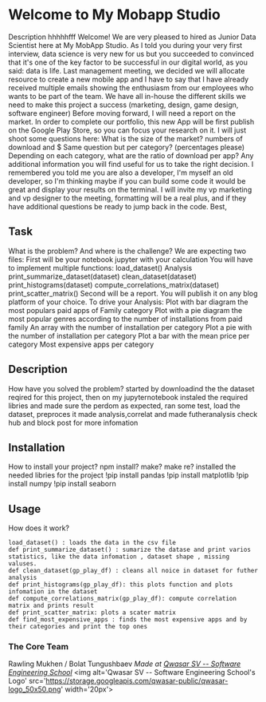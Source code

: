 # Welcome to My Mobapp Studio
Description  hhhhhfff
Welcome!
We are very pleased to hired as Junior Data Scientist here at My MobApp Studio. As I told you during your very first interview, data science is very new for us but you succeeded to convinced that it's one of the key factor to be successful in our digital world, as you said: data is life.
Last management meeting, we decided we will allocate resource to create a new mobile app and I have to say that I have already received multiple emails showing the enthusiasm from our employees who wants to be part of the team.
We have all in-house the different skills we need to make this project a success (marketing, design, game design, software engineer)
Before moving forward, I will need a report on the market. In order to complete our portfolio, this new App will be first publish on the Google Play Store, so you can focus your research on it.
I will just shoot some questions here:
What is the size of the market? numbers of download and $
Same question but per category? (percentages please)
Depending on each category, what are the ratio of download per app?
Any additional information you will find useful for us to take the right decision.
I remembered you told me you are also a developer, I'm myself an old developer, so I'm thinking maybe if you can build some code it would be great and display your results on the terminal.
I will invite my vp marketing and vp designer to the meeting, formatting will be a real plus, and if they have additional questions be ready to jump back in the code.
Best,  
## Task
What is the problem? And where is the challenge?
We are expecting two files:
First will be your notebook jupyter with your calculation You will have to implement multiple functions:
load_dataset()
Analysis
print_summarize_dataset(dataset)
clean_dataset(dataset)
print_histograms(dataset)
compute_correlations_matrix(dataset)
print_scatter_matrix()
Second will be a report. You will publish it on any blog platform of your choice.
To drive your Analysis:
Plot with bar diagram the most populars paid apps of Family category
Plot with a pie diagram the most popular genres according to the number of installations from paid family
An array with the number of installation per category
Plot a pie with the number of installation per category
Plot a bar with the mean price per category
Most expensive apps per category
## Description
How have you solved the problem?
started by downloadind the the dataset reqired for this project, then on my jupyternotebook
instaled the required libries and made sure the perdom as expected, ran some test, load the dataset, preproces it made analysis,correlat and made futheranalysis 
check hub and block post for more infomation
## Installation
How to install your project? npm install? make? make re?
installed the needed libries for the project 
!pip install pandas
!pip install matplotlib
!pip install numpy
!pip install seaborn 
## Usage
How does it work?
```
load_dataset() : loads the data in the csv file
def print_summarize_dataset() : sumarize the datase and print varios statistics, like the data infomation , dataset shape , missing valuses.
def clean_dataset(gp_play_df) : cleans all noice in dataset for futher analysis
def print_histograms(gp_play_df): this plots function and plots infomation in the dataset
def compute_correlations_matrix(gp_play_df): compute correlation matrix and prints result
def print_scatter_matrix: plots a scater matrix
def find_most_expensive_apps : finds the most expensive apps and by their categories and print the top ones

```

### The Core Team
Rawling Mukhen / Bolat Tungushbaev
<span><i>Made at <a href='https://qwasar.io'>Qwasar SV -- Software Engineering School</a></i></span>
<span><img alt='Qwasar SV -- Software Engineering School's Logo' src='https://storage.googleapis.com/qwasar-public/qwasar-logo_50x50.png' width='20px'></span>
